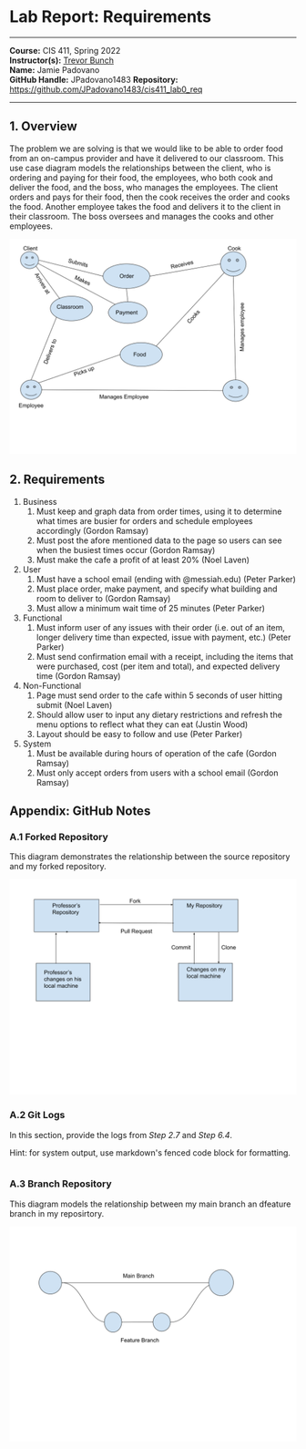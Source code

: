 # Lab Report: Requirements
___
**Course:** CIS 411, Spring 2022  
**Instructor(s):** [Trevor Bunch](https://github.com/trevordbunch)  
**Name:** Jamie Padovano  
**GitHub Handle:** JPadovano1483 
**Repository:** https://github.com/JPadovano1483/cis411_lab0_req  
___

## 1. Overview
The problem we are solving is that we would like to be able to order food from an on-campus provider and have it delivered to our classroom. This use case diagram models the relationships between the client, who is ordering and paying for their food, the employees, who both cook and deliver the food, and the boss, who manages the employees. The client orders and pays for their food, then the cook receives the order and cooks the food. Another employee takes the food and delivers it to the client in their classroom. The boss oversees and manages the cooks and other employees.

![Use Case Diagram](/assets/Overview.svg)

## 2. Requirements
1. Business
   1.  Must keep and graph data from order times, using it to determine what times are busier for orders and schedule employees accordingly (Gordon Ramsay)
   2. Must post the afore mentioned data to the page so users can see when the busiest times occur (Gordon Ramsay)
   3. Must make the cafe a profit of at least 20% (Noel Laven)
2. User
   1. Must have a school email (ending with @messiah.edu) (Peter Parker)
   2. Must place order, make payment, and specify what building and room to deliver to (Gordon Ramsay)
   3. Must allow a minimum wait time of 25 minutes (Peter Parker)
3. Functional
   1. Must inform user of any issues with their order (i.e. out of an item, longer delivery time than expected, issue with payment, etc.) (Peter Parker)
   2. Must send confirmation email with a receipt, including the items that were purchased, cost (per item and total), and expected delivery time (Gordon Ramsay)
4. Non-Functional
   1. Page must send order to the cafe within 5 seconds of user hitting submit (Noel Laven)
   2. Should allow user to input any dietary restrictions and refresh the menu options to reflect what they can eat (Justin Wood)
   3. Layout should be easy to follow and use (Peter Parker)
5. System
   1. Must be available during hours of operation of the cafe (Gordon Ramsay)
   2. Must only accept orders from users with a school email (Gordon Ramsay) 

## Appendix: GitHub Notes

### A.1 Forked Repository
This diagram demonstrates the relationship between  the source repository and my forked repository.

![Forked Repository Diagram](../assets/ForkedRepository.svg)

### A.2 Git Logs
In this section, provide the logs from *Step 2.7* and *Step 6.4*.

Hint: for system output, use markdown's fenced code block for formatting.

```

```

### A.3 Branch Repository
This diagram models the relationship between my main branch an dfeature branch in my reposirtory.

![Branch Relationship Diagram](../assets/BranchDiagram.svg)